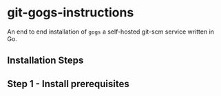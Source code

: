 git-gogs-instructions
======================
An end to end installation of `gogs` a self-hosted git-scm service written in Go.

Installation Steps
--------------------
## Step 1 - Install prerequisites


